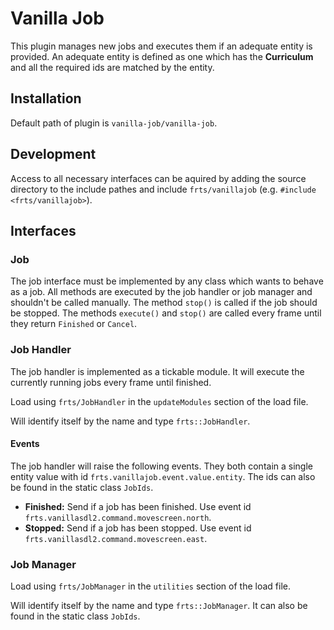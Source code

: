 # Vanilla Job

This plugin manages new jobs and executes them if an adequate entity is provided. An adequate entity is defined as one which has the **Curriculum** and all the required ids are matched by the entity.

## Installation

Default path of plugin is `vanilla-job/vanilla-job`.

## Development

Access to all necessary interfaces can be aquired by adding the source directory to the include pathes and include `frts/vanillajob` (e.g. `#include <frts/vanillajob>`).

## Interfaces

### Job

The job interface must be implemented by any class which wants to behave as a job. All methods are executed by the job handler or job manager and shouldn't be called manually. The method `stop()` is called if the job should be stopped. The methods `execute()` and `stop()` are called every frame until they return `Finished` or `Cancel`. 

### Job Handler

The job handler is implemented as a tickable module. It will execute the currently running jobs every frame until finished.

Load using `frts/JobHandler` in the `updateModules` section of the load file. 

Will identify itself by the name and type `frts::JobHandler`.

#### Events

The job handler will raise the following events. They both contain a single entity value with id `frts.vanillajob.event.value.entity`. The ids can also be found in the static class `JobIds`. 

- **Finished:** Send if a job has been finished. Use event id `frts.vanillasdl2.command.movescreen.north`.
- **Stopped:** Send if a job has been stopped. Use event id `frts.vanillasdl2.command.movescreen.east`.

### Job Manager

Load using `frts/JobManager` in the `utilities` section of the load file. 

Will identify itself by the name and type `frts::JobManager`. It can also be found in the static class `JobIds`. 